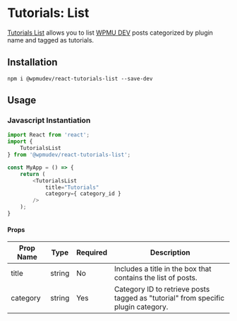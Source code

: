 # Tutorials: List
[Tutorials List](https://wpmudev.github.io/shared-ui-react/?path=/story/tutorials-list--primary) allows you to list [WPMU DEV](https://premium.wpmudev.org/blog/) posts categorized by plugin name and tagged as tutorials.

## Installation
```
npm i @wpmudev/react-tutorials-list --save-dev
```

## Usage

### Javascript Instantiation
```js
import React from 'react';
import {
	TutorialsList
} from '@wpmudev/react-tutorials-list';

const MyApp = () => {
	return (
		<TutorialsList
			title="Tutorials"
			category={ category_id }
		/>
	);
}
```

#### Props
Prop Name | Type | Required | Description
--- | --- | --- | ---
title | string | No | Includes a title in the box that contains the list of posts.
category | string | Yes | Category ID to retrieve posts tagged as "tutorial" from specific plugin category.
